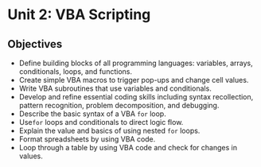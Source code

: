 # Unit 2: VBA Scripting

## Objectives

* Define building blocks of all programming languages: variables, arrays, conditionals, loops, and functions.
* Create simple VBA macros to trigger pop-ups and change cell values.
* Write VBA subroutines that use variables and conditionals.
* Develop and refine essential coding skills including syntax recollection, pattern recognition, problem decomposition, and debugging.
* Describe the basic syntax of a VBA `for` loop.
* Use`for` loops and conditionals to direct logic flow.
* Explain the value and basics of using nested `for` loops.
* Format spreadsheets by using VBA code.
* Loop through a table by using VBA code and check for changes in values.
